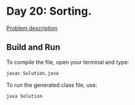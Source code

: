 # Day 20: Sorting.

[Problem description](https://www.hackerrank.com/challenges/30-sorting)

## Build and Run

To compile the file, open your terminal and type:
```bash
javac Solution.java
```

To run the generated class file, use:
```bash
java Solution
```

